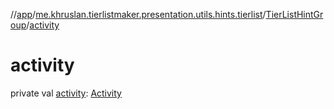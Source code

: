 //[app](../../../index.md)/[me.khruslan.tierlistmaker.presentation.utils.hints.tierlist](../index.md)/[TierListHintGroup](index.md)/[activity](activity.md)

# activity

private val [activity](activity.md): [Activity](https://developer.android.com/reference/kotlin/android/app/Activity.html)
